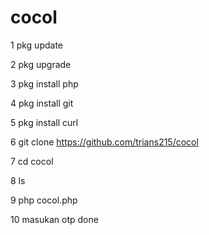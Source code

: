 # cocol
1 pkg update

2 pkg upgrade

3 pkg install php

4 pkg install git

5 pkg install curl

6 git clone https://github.com/trians215/cocol
 
7 cd cocol

8 ls

9 php cocol.php

10 masukan otp done


